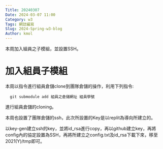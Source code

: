 ```yaml
---
Title: 20240307
Date: 2024-03-07 11:00
Category: w3
Tags: 網誌編寫
Slug: 2024-Spring-w3-blog 
Author: kmol
---
```


本周加入組員之子模組，並設置SSH。

<!-- PELICAN_END_SUMMARY -->

# 加入組員子模組
  本周以指令進行組員倉儲clone到團隊倉儲的操作，利用下列指令:
  
      git submodule add 組員之倉儲網址 組員學號
  
  進行組員倉儲的cloning。

  本周也設置了團隊倉儲的ssh，此次所設置的Key是以replit為導向所建立的。

  以key-gen建立ssh的key，並將id_rsa進行copy，再以github建立key，再將config內的協定設置為SSH，再將所建立之config.txt及id_rsa下載下來，移至2021(Y)/tmp即可。